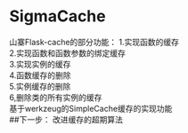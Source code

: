 # SigmaCache
山寨Flask-cache的部分功能：
1.实现函数的缓存</br>
2.实现函数和函数参数的绑定缓存</br>
3.实现实例的缓存</br>
4.函数缓存的删除</br>
5.实例缓存的删除</br>
6,删除类的所有实例的缓存</br>
基于werkzeug的SimpleCache缓存的实现功能</br>
##下一步：
改进缓存的超期算法</br>


